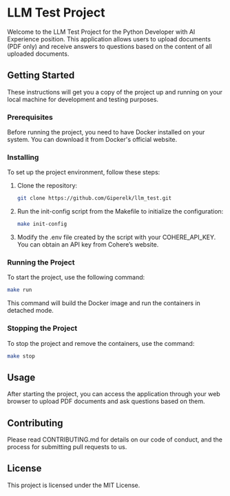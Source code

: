 # LLM Test Project

Welcome to the LLM Test Project for the Python Developer with AI Experience position. This application allows users to upload documents (PDF only) and receive answers to questions based on the content of all uploaded documents.

## Getting Started

These instructions will get you a copy of the project up and running on your local machine for development and testing purposes.

### Prerequisites

Before running the project, you need to have Docker installed on your system. You can download it from Docker's official website.

### Installing

To set up the project environment, follow these steps:

1. Clone the repository:
   ```bash
   git clone https://github.com/Giperelk/llm_test.git
   ```
2. Run the init-config script from the Makefile to initialize the configuration:
   ```bash
   make init-config
   ```
3. Modify the .env file created by the script with your COHERE_API_KEY. You can obtain an API key from Cohere’s website.

### Running the Project

To start the project, use the following command:

   ```bash
   make run
   ```

This command will build the Docker image and run the containers in detached mode.

### Stopping the Project
To stop the project and remove the containers, use the command:

   ```bash
   make stop
   ```

## Usage
After starting the project, you can access the application through your web browser to upload PDF documents and ask questions based on them.

## Contributing
Please read CONTRIBUTING.md for details on our code of conduct, and the process for submitting pull requests to us.

## License
This project is licensed under the MIT License.